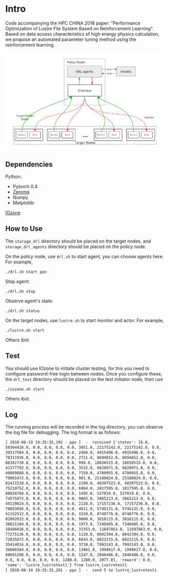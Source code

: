 # Intro

Code accompanying the HPC CHINA 2018 paper:
"Performance Optimization of Lustre File System Based on Reinforcement Learning".
Based on data access characteristics of high energy physics calculation,
we propose an automated parameter tuning method using the reinforcement learning.

![rt](imgs/rt.png)

## Dependencies

Python:

- Pytorch 0.4
- [Zeromq](http://zeromq.org/)
- Numpy
- Matplotlib

[IOzone](http://www.iozone.org/)

## How to Use

The `storage_drl` directory should be placed on the target nodes, and `storage_drl_agents` directory should be placed on the policy node.

On the policy node, use `drl.sh` to start agent, you can choose agents here.
For example,

```
./drl.sh start ppo
```

Stop agent:

```
./drl.sh stop
```

Observe agent's state:

```
./drl.sh status
```

On the target nodes, use `lustre.sh` to start monitor and actor.
For example,

```
./lustre.sh start
```

Others ibid.

## Test

You should use IOzone to initiate cluster testing, for this you need to configure password-free login between nodes.
Once you configure these, the `drl_test` directory should be placed on the test initiator node, then use

```
./iozone.sh start
```

Others ibid.

## Log

The running process will be recorded in the log directory, you can observe the log file for debugging.
The log format is as follows:

```
[ 2018-06-19 19:35:35,192 - ppo ]  -  received {'states': [0.0, 50364416.0, 0.0, 0.0, 0.0, 0.0, 3051.0, 22175142.0, 22175142.0, 0.0, 39317504.0, 0.0, 0.0, 0.0, 0.0, 2468.0, 4915496.0, 4915496.0, 0.0, 70311936.0, 0.0, 0.0, 0.0, 0.0, 2721.0, 8694652.0, 8694652.0, 0.0, 86302720.0, 0.0, 0.0, 0.0, 0.0, 998.0, 18650515.0, 18650515.0, 0.0, 41377792.0, 0.0, 0.0, 0.0, 0.0, 3532.0, 9820971.0, 9820971.0, 0.0, 40869888.0, 0.0, 0.0, 0.0, 0.0, 7159.0, 4780955.0, 4780955.0, 0.0, 79081472.0, 0.0, 0.0, 0.0, 0.0, 901.0, 25180824.0, 25180824.0, 0.0, 82411520.0, 0.0, 0.0, 0.0, 0.0, 2199.0, 40397523.0, 40397523.0, 0.0, 75210752.0, 0.0, 0.0, 0.0, 0.0, 6964.0, 1817595.0, 1817595.0, 0.0, 80928768.0, 0.0, 0.0, 0.0, 0.0, 1495.0, 527019.0, 527019.0, 0.0, 74575872.0, 0.0, 0.0, 0.0, 0.0, 9865.0, 3865213.0, 3865213.0, 0.0, 49229824.0, 0.0, 0.0, 0.0, 0.0, 2228.0, 17157236.0, 17157236.0, 0.0, 78893056.0, 0.0, 0.0, 0.0, 0.0, 4611.0, 5746131.0, 5746131.0, 0.0, 41152512.0, 0.0, 0.0, 0.0, 0.0, 3320.0, 8740776.0, 8740776.0, 0.0, 82092032.0, 0.0, 0.0, 0.0, 0.0, 9060.0, 3816115.0, 3816115.0, 0.0, 38621184.0, 0.0, 0.0, 0.0, 0.0, 1973.0, 7240485.0, 7240485.0, 0.0, 38486016.0, 0.0, 0.0, 0.0, 0.0, 33353.0, 11697863.0, 11697863.0, 0.0, 77275136.0, 0.0, 0.0, 0.0, 0.0, 1120.0, 8042394.0, 8042394.0, 0.0, 72835072.0, 0.0, 0.0, 0.0, 0.0, 6843.0, 6022215.0, 6022215.0, 0.0, 35414016.0, 0.0, 0.0, 0.0, 0.0, 3710.0, 7993143.0, 7993143.0, 0.0, 36880384.0, 0.0, 0.0, 0.0, 0.0, 13861.0, 1998617.0, 1998617.0, 0.0, 80691200.0, 0.0, 0.0, 0.0, 0.0, 1247.0, 2846486.0, 2846486.0, 0.0, 0.0, 0.0, 0.0, 0.0, 0.0, 1280.0, 1280.0, 2077.0], 'reward': 0.0, 'name': 'lustre_lustretest1'} from lustre_lustretest1
[ 2018-06-19 19:35:35,201 - ppo ]  -  send 5 to lustre_lustretest1
```



